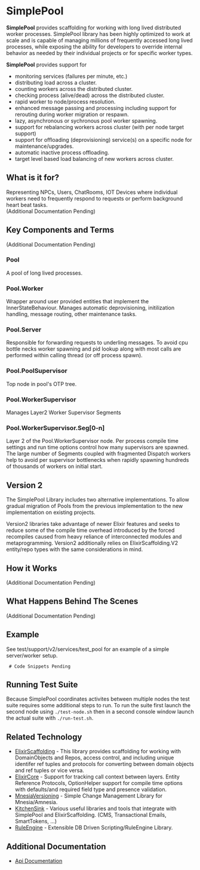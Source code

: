 SimplePool
================

**SimplePool** provides scaffolding for working with long lived distributed worker processes. 
SimplePool library has been highly optimized to work at scale and is capable of managing millions 
of frequently accessed long lived processes, while exposing the ability for developers to override 
internal behavior as needed by their individual projects or for specific worker types.    

**SimplePool** provides support for 
- monitoring services (failures per minute, etc.)
- distributing load across a cluster.
- counting workers across the distributed cluster.
- checking process (alive/dead) across the distributed cluster.
- rapid worker to node/process resolution.
- enhanced message passing and processing including support for rerouting during worker migration or respawn.
- lazy, asynchronous or sychronous pool worker spawning. 
- support for rebalancing workers across cluster (with per node target support)
- support for offloading (deprovisioning) service(s) on a specific node for maintenance/upgrades.
- automatic inactive process offloading. 
- target level based load balancing of new workers across cluster.

What is it for?
----------------------------
Representing NPCs, Users, ChatRooms, IOT Devices where individual workers need to frequently respond to requests or perform background heart beat tasks.  
(Additional Documentation Pending)


Key Components and Terms
----------------------------
(Additional Documentation Pending)

### Pool
A pool of long lived processes.

### Pool.Worker
Wrapper around user provided entities that implement the InnerStateBehaviour. Manages automatic deprovisioning, initilization handling, message routing, other maintenance tasks.

### Pool.Server
Responsible for forwarding requests to underling messages. To avoid cpu bottle necks worker spawning and pid lookup along with most calls
are performed within calling thread (or off process spawn). 

### Pool.PoolSupervisor
Top node in pool's OTP tree.

### Pool.WorkerSupervisor
Manages Layer2 Worker Supervisor Segments 

### Pool.WorkerSupervisor.Seg\[0-n\]
Layer 2 of the Pool.WorkerSupervisor node. Per process compile time settings and run time options control how many supervisors are spawned. 
The large number of Segments coupled with fragmented Dispatch workers help to avoid per supervisor bottlenecks when rapidly spawning hundreds of thousands of workers on initial start.


Version 2 
----------------------------
The SimplePool Library includes two alternative implementations. 
To allow gradual migration of Pools from the previous implementation to the new implementation on existing projects. 

Version2 libraries take advantage of newer Elixir features and seeks to reduce some of the compile time overhead introduced
by the forced recompiles caused from heavy reliance of interconnected modules and metaprogramming. 
Version2 additionally relies on ElixirScaffolding.V2 entity/repo types with the same considerations in mind.  


How it Works
----------------------------
(Additional Documentation Pending)

What Happens Behind The Scenes
----------------------------
(Additional Documentation Pending)


Example
----------------------------
See test/support/v2/services/test_pool for an example of a simple server/worker setup.

```
 # Code Snippets Pending
```

Running Test Suite
----------------------------
Because SimplePool coordinates activites between multiple nodes the test suite requires some additional steps to run. 
To run the suite first launch the second node using `./test-node.sh` then in a second console window launch the actual suite with `./run-test.sh`.


Related Technology
---------------------------
- [ElixirScaffolding](https://github.com/noizu/ElixirScaffolding) - This library provides scaffolding for working with DomainObjects and Repos, access control, and including unique identifer ref tuples and protocols for converting between domain objects and ref tuples or vice versa.
- [ElixirCore](https://github.com/noizu/ElixirCore) - Support for tracking call context between layers.  Entity Reference Protocols, OptionHelper support for compile time options with defaults/and required field type and presence validation. 
- [MnesiaVersioning](https://github.com/noizu/MnesiaVersioning) - Simple Change Management Library for Mnesia/Amnesia. 
- [KitchenSink](https://github.com/noizu/KitchenSink) - Various useful libraries and tools that integrate with SimplePool and ElixirScaffolding. (CMS, Transactional Emails, SmartTokens, ...)
- [RuleEngine](https://github.com/noizu/RuleEngine) - Extensible DB Driven Scripting/RuleEngine Library. 



Additional Documentation
----------------------------
* [Api Documentation](http://noizu.github.io/SimplePool)

